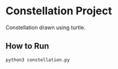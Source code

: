 # Constellation Project

Constellation drawn using turtle.

## How to Run

```bash
python3 constellation.py
